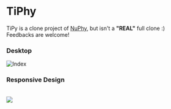 # TiPhy

TiPy is a clone project of [NuPhy](https://nuphy.com/), but isn't a **"REAL"** full clone :) <br/>
Feedbacks are welcome! <br/>

<h3>Desktop</h3>
<img src="https://64.media.tumblr.com/b94b904de809e85f2e1e616aef86f9bd/1442ad2fd1743482-45/s2048x3072/5afa4d96da41194636cae8c33655176848b002dd.pnj" alt="Index"> <br>

<h3>Responsive Design</h3><br>
<img src="https://github.com/maccuci/tiphy/blob/main/public/responsive.gif">